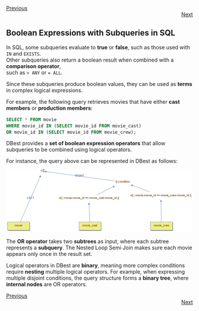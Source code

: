 <div align="left">
    <a href="./18.1.4 - subqueries-and-direct-comparisons.md">Previous</a>
</div>
<div align="right">
  <a href="./18.2 - subqueries-in-from-clause.md">Next</a>
</div>

## Boolean Expressions with Subqueries in SQL  

In SQL, some subqueries evaluate to **true** or **false**, such as those used with `IN` and `EXISTS`.  
Other subqueries also return a boolean result when combined with a **comparison operator**,  
such as `> ANY` or `= ALL`.  



Since these subqueries produce boolean values, they can be used as **terms**  in complex logical expressions.  

For example, the following query retrieves movies that have either **cast members** or **production members**:  

```sql
SELECT * FROM movie  
WHERE movie_id IN (SELECT movie_id FROM movie_cast)  
OR movie_id IN (SELECT movie_id FROM movie_crew);  
```

DBest provides a **set of boolean expression operators** that allow subqueries to be combined using logical operators.  

For instance, the query above can be represented in DBest as follows:  

<img src="assets/images/subqueries-and-boolean-expressions.png" alt="Subqueries and boolean expressions" width="750"/>

The **OR operator** takes two **subtrees** as input,  where each subtree represents a **subquery**.  The Nested Loop Semi Join makes sure each movie appears only once in the result set. 

Logical operators in DBest are **binary**, meaning more complex conditions require **nesting** multiple logical operators.  For example, when expressing multiple disjoint conditions,  the query structure forms a **binary tree**,  where **internal nodes** are OR operators.  


<div align="left">
    <a href="./18.1.4 - subqueries-and-direct-comparisons.md">Previous</a>
</div>
<div align="right">
  <a href="./18.2 - subqueries-in-from-clause.md">Next</a>
</div>
